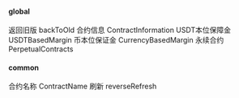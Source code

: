 #### global
返回旧版 backToOld
合约信息 ContractInformation
USDT本位保障金 USDTBasedMargin
币本位保证金 CurrencyBasedMargin
永续合约 PerpetualContracts

#### common
合约名称 ContractName
刷新  reverseRefresh